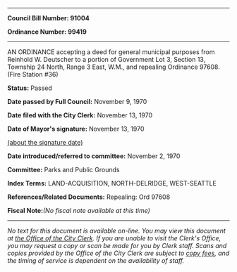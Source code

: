 

********

**Council Bill Number: 91004**
   
**Ordinance Number: 99419**
********

 AN ORDINANCE accepting a deed for general municipal purposes from Reinhold W. Deutscher to a portion of Government Lot 3, Section 13, Township 24 North, Range 3 East, W.M., and repealing Ordinance 97608. (Fire Station #36)

**Status:** Passed
   
**Date passed by Full Council:** November 9, 1970
   
**Date filed with the City Clerk:** November 13, 1970
   
**Date of Mayor's signature:** November 13, 1970
   
[(about the signature date)](/~public/approvaldate.htm)
   
   
   
**Date introduced/referred to committee:** November 2, 1970
   
**Committee:** Parks and Public Grounds
   
   
**Index Terms:** LAND-ACQUISITION, NORTH-DELRIDGE, WEST-SEATTLE

**References/Related Documents:** Repealing: Ord 97608

**Fiscal Note:**_(No fiscal note available at this time)_
********

_No text for this document is available on-line. You may view this document at [the Office of the City Clerk](http://www.seattle.gov/leg/clerk/contactUs.htm). If you are unable to visit the Clerk's Office, you may request a copy or scan be made for you by Clerk staff. Scans and copies provided by the Office of the City Clerk are subject to [copy fees](http://clerk.seattle.gov/~public/clerkfees.htm), and the timing of service is dependent on the availability of staff._

